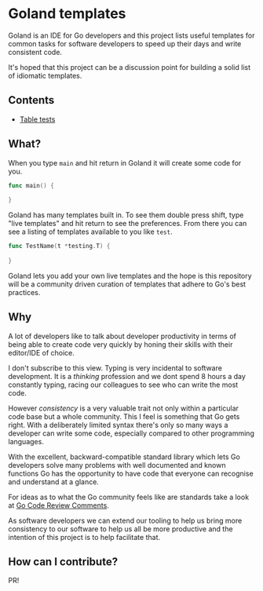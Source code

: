 # Goland templates

Goland is an IDE for Go developers and this project lists useful templates for common tasks for software developers to speed up their days and write consistent code. 

It's hoped that this project can be a discussion point for building a solid list of idiomatic templates.

## Contents

- [Table tests](table-tests.md)

## What?

When you type `main` and hit return in Goland it will create some code for you.

```go
func main() {
	
}
```

Goland has many templates built in. To see them double press shift, type "live templates" and hit return to see the preferences. From there you can see a listing of templates available to you like `test`.

```go
func TestName(t *testing.T) {
	
}
```

Goland lets you add your own live templates and the hope is this repository will be a community driven curation of templates that adhere to Go's best practices. 

## Why

A lot of developers like to talk about developer productivity in terms of being able to create code very quickly by honing their skills with their editor/IDE of choice. 

I don't subscribe to this view. Typing is very incidental to software development. It is a _thinking_ profession and we dont spend 8 hours a day constantly typing, racing our colleagues to see who can write the most code.

However _consistency_ is a very valuable trait not only within a particular code base but a whole community. This I feel is something that Go gets right. With a deliberately limited syntax there's only so many ways a developer can write some code, especially compared to other programming languages. 

With the excellent, backward-compatible standard library which lets Go developers solve many problems with well documented and known functions Go has the opportunity to have code that everyone can recognise and understand at a glance. 

For ideas as to what the Go community feels like are standards take a look at [Go Code Review Comments](https://github.com/golang/go/wiki/CodeReviewComments).

As software developers we can extend our tooling to help us bring more consistency to our software to help us all be more productive and the intention of this project is to help facilitate that. 

## How can I contribute?

PR!